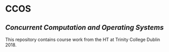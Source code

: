 CCOS
====
## _Concurrent Computation and Operating Systems_
This repository contains course work from the HT at Trinity College Dublin 2018.
